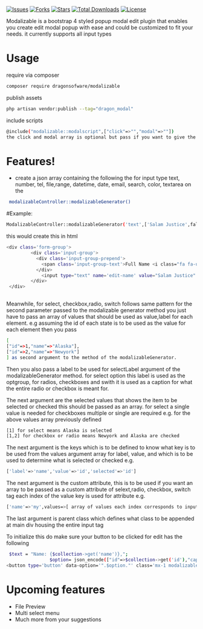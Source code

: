 
[![Issues](https://img.shields.io/github/issues/spartyboy/modalizable?style=for-the-badge)](https://github.com/spartyboy/modalizable/issues)
[![Forks](https://img.shields.io/github/forks/spartyboy/modalizable?style=for-the-badge)](https://github.com/spartyboy/modalizable/network/members)
[![Stars](https://img.shields.io/github/stars/spartyboy/modalizable?style=for-the-badge)](https://github.com/spartyboy/modalizable/stargazers)
[![Total Downloads](https://poser.pugx.org/dragonsoftware/modalizable/downloads)](//packagist.org/packages/dragonsoftware/modalizable)
[![License](https://poser.pugx.org/dragonsoftware/modalizable/license)](//packagist.org/packages/dragonsoftware/modalizable)



Modalizable is a bootstrap 4 styled popup modal edit plugin that enables you create edit modal popup with ease and could be customized to fit your needs. it currently supports all input types
# Usage

require via composer
```sh
composer require dragonsofware/modalizable
```

publish assets
```sh
php artisan vendor:publish --tag="dragon_modal"
```
include scripts
```sh
@include("modalizable::modalscript",["click"=>"","modal"=>""])
the click and modal array is optional but pass if you want to give the modal a different id, by default this is called modalizableModal for modal name and the click is the class name that triggers the event.
```
# Features!

  - create a json array containing the following the for input type text, number, tel, file,range, datetime, date, email, search, color, textarea on the
  ```sh
   modalizableController::modalizableGenerator()
   ```
 #Example: 
   ```sh
   ModalizableController::modalizableGenerator('text',['Salam Justice',false, 'Full Name'],'user',['name'=>'full_name','data-menu'=>'main'],'form-control clearError','edit-name');
   ``` 
   
   
   this would create this in html
   
   ```sh
   <div class='form-group'>
            <div class='input-group'>
              <div class='input-group-prepend'>
                <span class='input-group-text'>Full Name <i class="fa fa-user"></i></span>
              </div>
                <input type="text" name='edit-name' value="Salam Justice" data-menu='main' />
            </div>
    </div>        
            
   ```
  Meanwhile, for select, checkbox,radio, switch follows same pattern for the second parameter passed to the modalizable generator method you just have to pass an array of values that should be used as value,label for each element. e.g assuming the id of each state is to be used as the value for each element then you pass
  
  ```sh
  [
  ["id"=>1,"name"=>"Alaska"],
  ["id"=>2,"name"=>"Newyork"]
  ] as second argument to the method of the modalizableGenerator.
  ```
Then you also pass a label to be used for selectLabel argument of the modalizableGenerator method. for select option this label is used as the optgroup, for radios, checkboxes and swith it is used as a caption for what the entire radio or checkbox is meant for.

The next argument are the selected values that shows the item to be selected or checked this should be passed as an array. for select a single value is  needed for checkboxes multiple or single are required e.g. for the above values array previously defined
```sh
[1] for select means Alaska is selected
[1,2] for checkbox or radio means Newyork and Alaska are checked
```

The next argument is the keys which is to be defined to know what key is to be used from the values argument array for label, value, and which is to be used to determine what is selected or checked e.g.

```sh
['label'=>'name','value'=>'id','selected'=>'id'] 
```

The next argument is the custom attribute, this is to be used if you want an array to be passed as a custom attribute of selext,radio, checkbox, switch tag each index of the value key is used for attribute e.g.
```sh
['name'=>'my',values=>[ array of values each index corresponds to input of the value argument]] to access this a custom attribute of data-my is created with value of index of the currently iterated value argument
```

The last argument is parent class which defines what class to be appended at main div housing the entire input tag

To initialize this do make sure your button to be clicked for edit has the following

```sh
 $text = "Name: {$collection->get('name')},";
                $option= json_encode(["id"=>$collection->get('id'),"caption"=>"Edit Programme For $text","url"=>route('crudprogramme.update',['crudprogramme'=>$collection->get('id')]),"csrf"=>csrf_token(),"class"=>"silentSubmit","placeholder"=>"editErrorMessages","errors"=>"clearEditInvalidity","type"=>"edit"]);
<button type='button' data-option='".$option."' class='mx-1 modalizable my-1 btn btn-sm btn-primary'><i class='fa fa-edit'></i>
```
# Upcoming features

* File Preview
* Multi select menu
* Much more from your suggestions
